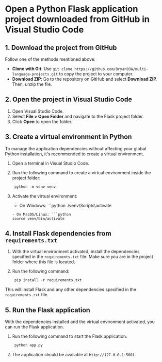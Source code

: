 # Open a Python Flask application project downloaded from GitHub in Visual Studio Code

## 1. Download the project from GitHub
Follow one of the methods mentioned above:
- **Clone with Git**: Use `git clone https://github.com/Bryan03A/multi-language-projects.git` to copy the project to your computer.
- **Download ZIP**: Go to the repository on GitHub and select **Download ZIP**. Then, unzip the file.

## 2. Open the project in Visual Studio Code
1. Open Visual Studio Code.
2. Select **File > Open Folder** and navigate to the Flask project folder.
3. Click **Open** to open the folder.

## 3. Create a virtual environment in Python
To manage the application dependencies without affecting your global Python installation, it's recommended to create a virtual environment.

1. Open a terminal in Visual Studio Code.
2. Run the following command to create a virtual environment inside the project folder:

   ```python
    python -m venv venv
    ```

3. Activate the virtual environment:

   - On Windows: ```python
    .\venv\Scripts\activate
    ```
   - On MacOS/Linux: ```python
    source venv/bin/activate
    ```

## 4. Install Flask dependencies from `requirements.txt`
1. With the virtual environment activated, install the dependencies specified in the `requirements.txt` file. Make sure you are in the project folder where this file is located.
2. Run the following command:

   ```python
    pip install -r requirements.txt
    ```

This will install Flask and any other dependencies specified in the `requirements.txt` file.

## 5. Run the Flask application
With the dependencies installed and the virtual environment activated, you can run the Flask application.

1. Run the following command to start the Flask application:

   ```python
    python app.py
    ```

2. The application should be available at `http://127.0.0.1:5001`.
